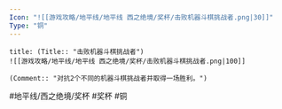 ```yaml
---
Icon: "![[游戏攻略/地平线/地平线 西之绝境/奖杯/击败机器斗棋挑战者.png|30]]"
Type: "铜"
---
```

```ad-common-bronze-trophy
title: (Title:: "击败机器斗棋挑战者")
![[游戏攻略/地平线/地平线 西之绝境/奖杯/击败机器斗棋挑战者.png|100]]

(Comment:: "对抗2个不同的机器斗棋挑战者并取得一场胜利。")
```

#地平线/西之绝境/奖杯 #奖杯 #铜
